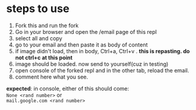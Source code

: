 # steps to use

1. Fork this and run the fork
2. Go in your browser and open the /email page of this repl
3. select all and copy
4. go to your email and then paste it as body of content
5. if image didn't load, then in body, Ctrl+a, Ctrl+v . **this is repasting. do not ctrl+c at this point**
6. image should be loaded. now send to yourself(cuz in testing)
7. open console of the forked repl and in the other tab, reload the email.
8. comment here what you see.

**expected**: in console, either of this should come:<br>
`None <rand number>` or<br>
`mail.google.com <rand number>`